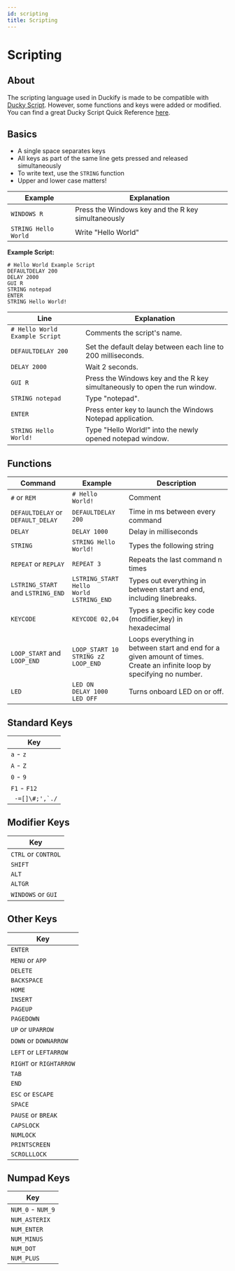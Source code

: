 ```yaml
---
id: scripting
title: Scripting
---
```


# Scripting

## About

The scripting language used in Duckify is made to be compatible with [Ducky Script](https://github.com/hak5darren/USB-Rubber-Ducky/wiki/Duckyscript). However, some functions and keys were added or modified.
You can find a great Ducky Script Quick Reference [here](https://docs.hak5.org/usb-rubber-ducky-1/the-ducky-script-language/ducky-script-quick-reference).

## Basics

* A single space separates keys
* All keys as part of the same line gets pressed and released simultaneously
* To write text, use the `STRING` function
* Upper and lower case matters!

| Example | Explanation |
| ------- | ------------ |
| `WINDOWS R` | Press the Windows key and the R key simultaneously |
| `STRING Hello World` | Write "Hello World" |

**Example Script:**

```
# Hello World Example Script
DEFAULTDELAY 200
DELAY 2000
GUI R
STRING notepad
ENTER
STRING Hello World!
```

| Line | Explanation |
| ---- | ------------ |
| `# Hello World Example Script` | Comments the script's name. |
| `DEFAULTDELAY 200` | Set the default delay between each line to 200 milliseconds. |
| `DELAY 2000` | Wait 2 seconds. |
| `GUI R` | Press the Windows key and the R key simultaneously to open the run window. |
| `STRING notepad` | Type "notepad". |
| `ENTER` | Press enter key to launch the Windows Notepad application. |
| `STRING Hello World!` | Type "Hello World!" into the newly opened notepad window. |

## Functions

| Command | Example | Description |
| ------- | ------- | ----------- |
| `#` or `REM` | `# Hello World!` | Comment |
| `DEFAULTDELAY` or `DEFAULT_DELAY` | `DEFAULTDELAY 200` | Time in ms between every command |
| `DELAY` | `DELAY 1000` | Delay in milliseconds |
| `STRING` | `STRING Hello World!` | Types the following string |
| `REPEAT` or `REPLAY` | `REPEAT 3` | Repeats the last command n times |
| `LSTRING_START` and `LSTRING_END` | `LSTRING_START`<br />`Hello`<br />`World`<br />`LSTRING_END` | Types out everything in between start and end, including linebreaks. |
| `KEYCODE` | `KEYCODE 02,04` | Types a specific key code (modifier,key) in hexadecimal |
| `LOOP_START` and `LOOP_END` | `LOOP_START 10`<br />`STRING zZ`<br />`LOOP_END`| Loops everything in between start and end for a given amount of times. Create an infinite loop by specifying no number. |
| `LED` | `LED ON`<br />`DELAY 1000`<br />`LED OFF` | Turns onboard LED on or off. |

## Standard Keys

| Key |
| --- |
| `a` - `z` |
| `A` - `Z` |
| `0` - `9` |
| `F1` - `F12` |
| ``` -=[]\#;',`./``` |

## Modifier Keys

| Key |
| --- |
| `CTRL` or `CONTROL` |
| `SHIFT` |
| `ALT` |
| `ALTGR` |
| `WINDOWS` or `GUI` |

## Other Keys

| Key |
| --- |
| `ENTER` |
| `MENU` or `APP` |
| `DELETE` |
| `BACKSPACE` |
| `HOME` |
| `INSERT` |
| `PAGEUP` |
| `PAGEDOWN` |
| `UP` or `UPARROW` |
| `DOWN` or `DOWNARROW` |
| `LEFT` or `LEFTARROW` |
| `RIGHT` or `RIGHTARROW` |
| `TAB` |
| `END` |
| `ESC` or `ESCAPE` |
| `SPACE` |
| `PAUSE` or `BREAK` |
| `CAPSLOCK` |
| `NUMLOCK` |
| `PRINTSCREEN` |
| `SCROLLLOCK` |

## Numpad Keys

| Key |
| --- |
| `NUM_0` - `NUM_9` |
| `NUM_ASTERIX` |
| `NUM_ENTER` |
| `NUM_MINUS` |
| `NUM_DOT` |
| `NUM_PLUS` |